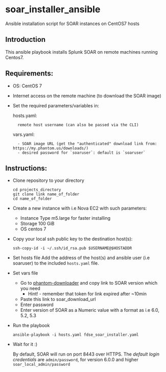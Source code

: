 # soar_installer_ansible
Ansible installation script for SOAR instances on CentOS7 hosts

## Introduction
This ansible playbook installs Splunk SOAR on remote machines running Centos7.

## Requirements:
- OS: CentOS 7
- Internet access on the remote machine (to download the SOAR image)
- Set the required parameters/variables in:

	hosts.yaml:

		remote host username (can also be passed via the CLI)


	vars.yaml:

		- SOAR image URL (get the "authenticated" download link from: https://my.phantom.us/downloads/)
		- desired password for `soaruser`: default is `soaruser`
	


## Instructions:
- Clone repository to your directory
	```
	cd projects_directory
	git clone link name_of_folder
	cd name_of_folder
	```

- Create a new instance with i.e Nova EC2 with such parameters:
	- Instance Type	m5.large for faster installing
	- Storage 100 GiB
	- OS centos 7

- Copy your local ssh public key to the destination host(s):
  
	```ssh-copy-id -i ~/.ssh/id_rsa.pub $USERNAME@$HOSTADDR``` 

- Set hosts file
	Add the address of the host(s) and ansible user (i.e soaruser) to the included `hosts.yaml` file.

- Set vars file
	- Go to [phantom-downloader](https://my.phantom.us/downloads/) and copy link to SOAR version which you need
		- Hint! - remember that token for link expired after ~10min
	- Paste this link to soar_download_url
	- Enter password
	- Enter version of SOAR as a Numeric value with a format as i.e 6.0, 5.2, 5.3

- Run the playbook
	
	```ansible-playbook -i hosts.yaml fdse_soar_installer.yaml```

- Wait for it :)

	By default, SOAR will run on port 8443 over HTTPS.
	The *default login credentials* are `admin/password`, for version 6.0.0 and higher `soar_local_admin/password`
